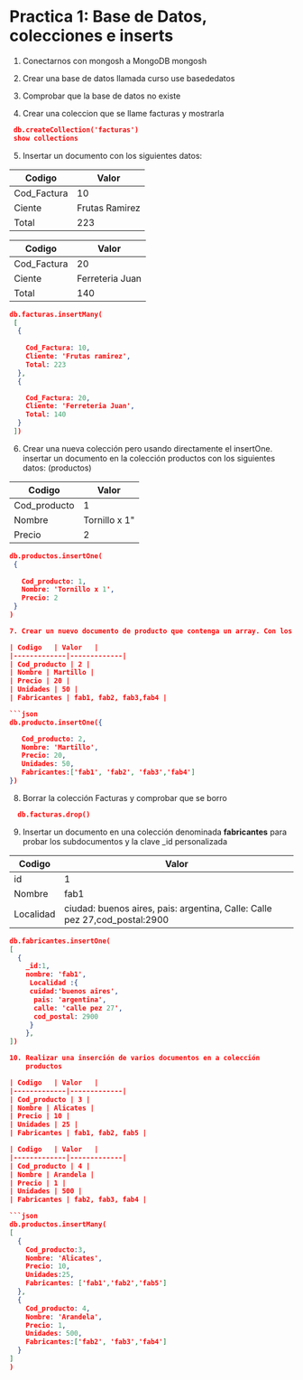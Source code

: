 # Practica 1: Base de Datos, colecciones e inserts

1. Conectarnos con mongosh a MongoDB
mongosh
1. Crear una base de datos llamada curso
use basededatos
1. Comprobar que la base de datos no existe

1. Crear una coleccion que se llame facturas y mostrarla

``` json
 db.createCollection('facturas')
 show collections
```

5. Insertar un documento con los siguientes datos:

| Codigo   | Valor   |
|-------------|-------------|
| Cod_Factura | 10 |
| Ciente | Frutas Ramirez |
| Total | 223 |

| Codigo   | Valor   |
|-------------|-------------|
| Cod_Factura | 20 |
| Ciente | Ferreteria Juan |
| Total | 140 |

```json
db.facturas.insertMany(
 [ 
  {
    
    Cod_Factura: 10,
    Cliente: 'Frutas ramirez',
    Total: 223
  },
  {

    Cod_Factura: 20,
    Cliente: 'Ferreteria Juan',
    Total: 140
  }
 ])
```


6. Crear una nueva colección pero usando directamente el insertOne.
   insertar un documento en la colección productos con los siguientes datos: (productos)

| Codigo   | Valor   |
|-------------|-------------|
| Cod_producto | 1 |
| Nombre | Tornillo x 1" |
| Precio | 2 |

```json
db.productos.insertOne(
 {
   
   Cod_producto: 1,
   Nombre: 'Tornillo x 1',
   Precio: 2
 }
)

7. Crear un nuevo documento de producto que contenga un array. Con los siguientes datos:

| Codigo   | Valor   |
|-------------|-------------|
| Cod_producto | 2 |
| Nombre | Martillo |
| Precio | 20 |
| Unidades | 50 |
| Fabricantes | fab1, fab2, fab3,fab4 |

```json 
db.producto.insertOne({

   Cod_producto: 2,
   Nombre: 'Martillo',
   Precio: 20,
   Unidades: 50,
   Fabricantes:['fab1', 'fab2', 'fab3','fab4']
})
```

8. Borrar la colección Facturas y comprobar que se borro
```json
  db.facturas.drop()  
```

9. Insertar un documento en una colección denominada **fabricantes**
   para probar los subdocumentos y la clave _id personalizada

| Codigo   | Valor   |
|-------------|-------------|
| id | 1 |
| Nombre | fab1 |
| Localidad | ciudad: buenos aires, pais: argentina, Calle: Calle pez 27,cod_postal:2900 |

```json
db.fabricantes.insertOne(
[
  {
    _id:1,
    nombre: 'fab1',
     Localidad :{
     cuidad:'buenos aires',
      pais: 'argentina',
      calle: 'calle pez 27',
      cod_postal: 2900
     }
    },
])

10. Realizar una inserción de varios documentos en a colección
    productos

| Codigo   | Valor   |
|-------------|-------------|
| Cod_producto | 3 |
| Nombre | Alicates |
| Precio | 10 |
| Unidades | 25 |
| Fabricantes | fab1, fab2, fab5 |

| Codigo   | Valor   |
|-------------|-------------|
| Cod_producto | 4 |
| Nombre | Arandela |
| Precio | 1 |
| Unidades | 500 |
| Fabricantes | fab2, fab3, fab4 |

```json
db.productos.insertMany(
[
  {
    Cod_producto:3,
    Nombre: 'Alicates',
    Precio: 10,
    Unidades:25,
    Fabricantes: ['fab1','fab2','fab5']
  },
  {
    Cod_producto: 4,
    Nombre: 'Arandela',
    Precio: 1,
    Unidades: 500,
    Fabricantes:['fab2', 'fab3','fab4']
  }
]
)
```